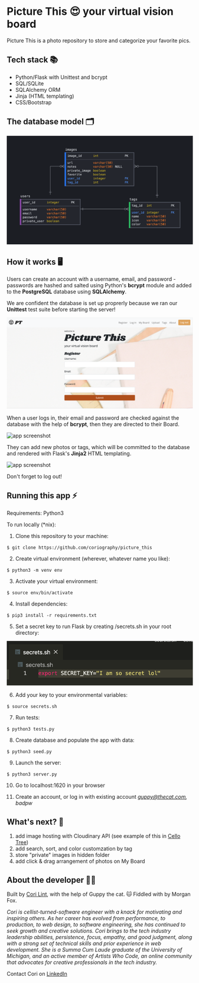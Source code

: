 # Picture This :heart_eyes: your virtual vision board

Picture This is a photo repository to store and categorize your favorite pics.


## Tech stack :books:  
* Python/Flask with Unittest and bcrypt
* SQL/SQLite
* SQLAlchemy ORM
* Jinja (HTML templating)
* CSS/Bootstrap


## The database model :card_index_dividers:

![app screenshot](/static/img/model_pt_v1.png)


## How it works :desktop_computer:

Users can create an account with a username, email, and password - passwords are hashed and salted using Python's **bcrypt** module and added to the **PostgreSQL** database using **SQLAlchemy**. 

We are confident the database is set up proprerly because we ran our **Unittest** test suite before starting the server!

![app screenshot](/static/img/pt_img_register.png)

When a user logs in, their email and password are checked against the database with the help of **bcrypt**, then they are directed to their Board.

![app screenshot](/static/img/pt_gif_login.gif)

They can add new photos or tags, which will be committed to the database and rendered with Flask's **Jinja2** HTML templating.

![app screenshot](/static/img/pt_gif_tag.gif)

Don't forget to log out!


## Running this app :zap:

Requirements:
Python3

To run locally (*nix):

1. Clone this repository to your machine:

```
$ git clone https://github.com/coriography/picture_this
```

2. Create virtual environment (wherever, whatever name you like):

```
$ python3 -m venv env
```

3. Activate your virtual environment:

```
$ source env/bin/activate
```

4. Install dependencies:

```
$ pip3 install -r requirements.txt
```

5. Set a secret key to run Flask by creating /secrets.sh in your root directory:

![app screenshot](/static/img/secret_key.png)

6. Add your key to your environmental variables:

```
$ source secrets.sh
```

7. Run tests:

```
$ python3 tests.py
```

8. Create database and populate the app with data:

```
$ python3 seed.py
```

9. Launch the server:

```
$ python3 server.py
```

10. Go to localhost:1620 in your browser

11. Create an account, or log in with existing account *guppy@thecat.com, badpw*


## What's next? :thinking:

1. add image hosting with Cloudinary API (see example of this in [Cello Tree](https://github.com/coriography/cello_tree))
2. add search, sort, and color customzation by tag
3. store "private" images in hidden folder
4. add click & drag arrangement of photos on My Board


## About the developer :woman_technologist:

Built by [Cori Lint](https://github.com/coriography), with the help of Guppy the cat. :cat:
Fiddled with by Morgan Fox.

*Cori is cellist-turned-software engineer with a knack for motivating and inspiring others. As her career has evolved from performance, to production, to web design, to software engineering, she has continued to seek growth and creative solutions. Cori brings to the tech industry leadership abilities, persistence, focus, empathy, and good judgment, along with a strong set of technical skills and prior experience in web development. She is a Summa Cum Laude graduate of the University of Michigan, and an active member of Artists Who Code, an online community that advocates for creative professionals in the tech industry.*

Contact Cori on [LinkedIn](https://www.linkedin.com/in/cori-lint/)
